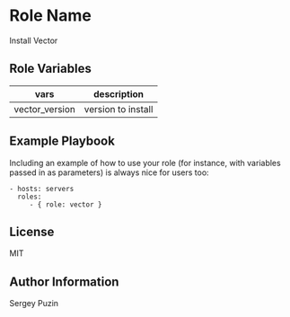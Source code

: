 Role Name
=========

Install Vector

Role Variables
--------------

|vars| description|
|-----------|------------|
| vector_version | version to install |

Example Playbook
----------------

Including an example of how to use your role (for instance, with variables passed in as parameters) is always nice for users too:

    - hosts: servers
      roles:
         - { role: vector }

License
-------

MIT

Author Information
------------------

Sergey Puzin
